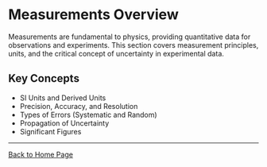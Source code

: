 # Measurements Overview

Measurements are fundamental to physics, providing quantitative data for observations and experiments. This section covers measurement principles, units, and the critical concept of uncertainty in experimental data.

## Key Concepts
* SI Units and Derived Units
* Precision, Accuracy, and Resolution
* Types of Errors (Systematic and Random)
* Propagation of Uncertainty
* Significant Figures

---
[Back to Home Page](../../../index.html)
